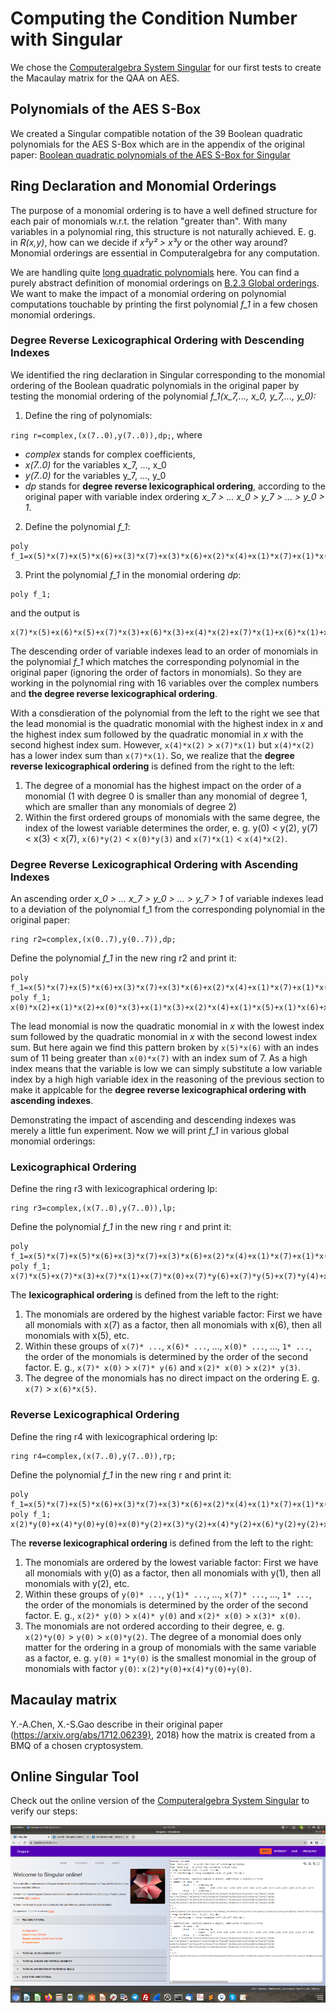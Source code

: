 # Computing the Condition Number with Singular

We chose the [Computeralgebra System Singular](https://www.singular.uni-kl.de/) for our first tests to create the Macaulay matrix for the QAA on AES. 


## Polynomials of the AES S-Box

We created a Singular compatible notation of the 39 Boolean quadratic polynomials for the AES S-Box which are in the appendix of the original paper: [Boolean quadratic polynomials of the AES S-Box for Singular](AES_polys_Chen_Gao_vars)



## Ring Declaration and Monomial Orderings

The purpose of a monomial ordering is to have a well defined structure for each pair of monomials w.r.t. the relation "greater than". With many variables in a polynomial ring, this structure is not naturally achieved. E. g. in *R(x,y)*, how can we decide if *x²y² > x³y* or the other way around? Monomial orderings are essential in Computeralgebra for any computation. 

We are handling quite [long quadratic polynomials]((AES_polys_Chen_Gao_vars)) here. You can find a purely abstract definition of monomial orderings on [B.2.3 Global orderings](https://www.singular.uni-kl.de/Manual/4-3-2/sing_978.htm#SEC1035). We want to make the impact of a monomial ordering on polynomial computations touchable by printing the first polynomial *f_1* in a few chosen monomial orderings.


### Degree Reverse Lexicographical Ordering with Descending Indexes

We identified the ring declaration in Singular corresponding to the monomial ordering of the Boolean quadratic polynomials in the original paper by testing the monomial ordering of the polynomial *f_1(x_7,..., x_0, y_7,..., y_0):*

1) Define the ring of polynomials:

`
ring r=complex,(x(7..0),y(7..0)),dp;
`, where

* *complex* stands for complex coefficients, 
* *x(7..0)* for the variables x_7, ..., x_0 
* *y(7..0)* for the variables y_7, ..., y_0 
* *dp* stands for **degree reverse lexicographical ordering**, according to the original paper with variable index ordering *x_7 > ... x_0 > y_7 > ... > y_0 > 1*.


2) Define the polynomial *f_1*:
```
poly f_1=x(5)*x(7)+x(5)*x(6)+x(3)*x(7)+x(3)*x(6)+x(2)*x(4)+x(1)*x(7)+x(1)*x(6)+x(1)*x(5)+x(1)*x(3)+x(1)*x(2)+x(0)*x(7)+x(0)*x(3)+x(0)*x(2)+x(6)*y(7)+x(7)*y(6)+x(6)*y(6)+x(7)*y(5)+x(5)*y(5)+x(7)*y(4)+x(1)*y(4)+x(2)*y(3)+x(0)*y(3)+x(6)*y(2)+x(4)*y(2)+x(3)*y(2)+x(0)*y(2)+x(4)*y(0)+x(2)*y(0)+x(7)+x(5)+x(3)+y(7)+y(2)+y(0)+1;
``` 

3) Print the polynomial *f_1* in the monomial ordering *dp*:

```
poly f_1;
```
and the output is
```
x(7)*x(5)+x(6)*x(5)+x(7)*x(3)+x(6)*x(3)+x(4)*x(2)+x(7)*x(1)+x(6)*x(1)+x(5)*x(1)+x(3)*x(1)+x(2)*x(1)+x(7)*x(0)+x(3)*x(0)+x(2)*x(0)+x(6)*y(7)+x(7)*y(6)+x(6)*y(6)+x(7)*y(5)+x(5)*y(5)+x(7)*y(4)+x(1)*y(4)+x(2)*y(3)+x(0)*y(3)+x(6)*y(2)+x(4)*y(2)+x(3)*y(2)+x(0)*y(2)+x(4)*y(0)+x(2)*y(0)+x(7)+x(5)+x(3)+y(7)+y(2)+y(0)+1
```

The descending order of variable indexes lead to an order of monomials in the polynomial *f_1* which matches the corresponding polynomial in the original paper (ignoring the order of factors in monomials). So they are working in the polynomial ring with 16 variables over the complex numbers and **the degree reverse lexicographical ordering**.

With a consdieration of the polynomial from the left to the right we see that the lead monomial is the quadratic monomial with the highest index in *x* and the highest index sum followed by the quadratic monomial in *x* with the second highest index sum. However, `x(4)*x(2)` > `x(7)*x(1)` but `x(4)*x(2)`  has a lower index sum than `x(7)*x(1)`. So, we realize that the **degree reverse lexicographical ordering** is defined from the right to the left: 

1. The degree of a monomial has the highest impact on the order of a monomial (1 with degree 0 is smaller than any monomial of degree 1, which are smaller than any monomials of degree 2)
2. Within the first ordered groups of monomials with the same degree, the index of the lowest variable determines the order, e. g. y(0) < y(2), y(7) < x(3) < x(7), `x(6)*y(2)` < `x(0)*y(3)` and `x(7)*x(1)` < `x(4)*x(2)`. 


### Degree Reverse Lexicographical Ordering with Ascending Indexes

An ascending order *x_0 > ... x_7 > y_0 > ... > y_7 > 1* of variable indexes lead to a deviation of the polynomial f_1 from the corresponding polynomial in the original paper:

```
ring r2=complex,(x(0..7),y(0..7)),dp; 
```
Define the polynomial *f_1* in the new ring r2 and print it:
```
poly f_1=x(5)*x(7)+x(5)*x(6)+x(3)*x(7)+x(3)*x(6)+x(2)*x(4)+x(1)*x(7)+x(1)*x(6)+x(1)*x(5)+x(1)*x(3)+x(1)*x(2)+x(0)*x(7)+x(0)*x(3)+x(0)*x(2)+x(6)*y(7)+x(7)*y(6)+x(6)*y(6)+x(7)*y(5)+x(5)*y(5)+x(7)*y(4)+x(1)*y(4)+x(2)*y(3)+x(0)*y(3)+x(6)*y(2)+x(4)*y(2)+x(3)*y(2)+x(0)*y(2)+x(4)*y(0)+x(2)*y(0)+x(7)+x(5)+x(3)+y(7)+y(2)+y(0)+1;
poly f_1;
x(0)*x(2)+x(1)*x(2)+x(0)*x(3)+x(1)*x(3)+x(2)*x(4)+x(1)*x(5)+x(1)*x(6)+x(3)*x(6)+x(5)*x(6)+x(0)*x(7)+x(1)*x(7)+x(3)*x(7)+x(5)*x(7)+x(2)*y(0)+x(4)*y(0)+x(0)*y(2)+x(3)*y(2)+x(4)*y(2)+x(6)*y(2)+x(0)*y(3)+x(2)*y(3)+x(1)*y(4)+x(7)*y(4)+x(5)*y(5)+x(7)*y(5)+x(6)*y(6)+x(7)*y(6)+x(6)*y(7)+x(3)+x(5)+x(7)+y(0)+y(2)+y(7)+1
```
The lead monomial is now the quadratic monomial in *x* with the lowest index sum followed by the quadratic monomial in *x* with the second lowest index sum. But here again we find this pattern broken by `x(5)*x(6)` with an indes sum of 11 being greater than `x(0)*x(7)` with an index sum of 7. As a high index means that the variable is low we can simply substitute a low variable index by a high high variable idex in the reasoning of the previous section to make it applcable for the **degree reverse lexicographical ordering with ascending indexes**.

Demonstrating the impact of ascending and descending indexes was merely a little fun experiment. Now we will print *f_1* in various global monomial orderings:


### Lexicographical Ordering

Define the ring r3 with lexicographical ordering lp:
```
ring r3=complex,(x(7..0),y(7..0)),lp;
```
Define the polynomial *f_1* in the new ring r and print it:
```
poly f_1=x(5)*x(7)+x(5)*x(6)+x(3)*x(7)+x(3)*x(6)+x(2)*x(4)+x(1)*x(7)+x(1)*x(6)+x(1)*x(5)+x(1)*x(3)+x(1)*x(2)+x(0)*x(7)+x(0)*x(3)+x(0)*x(2)+x(6)*y(7)+x(7)*y(6)+x(6)*y(6)+x(7)*y(5)+x(5)*y(5)+x(7)*y(4)+x(1)*y(4)+x(2)*y(3)+x(0)*y(3)+x(6)*y(2)+x(4)*y(2)+x(3)*y(2)+x(0)*y(2)+x(4)*y(0)+x(2)*y(0)+x(7)+x(5)+x(3)+y(7)+y(2)+y(0)+1;
poly f_1;
x(7)*x(5)+x(7)*x(3)+x(7)*x(1)+x(7)*x(0)+x(7)*y(6)+x(7)*y(5)+x(7)*y(4)+x(7)+x(6)*x(5)+x(6)*x(3)+x(6)*x(1)+x(6)*y(7)+x(6)*y(6)+x(6)*y(2)+x(5)*x(1)+x(5)*y(5)+x(5)+x(4)*x(2)+x(4)*y(2)+x(4)*y(0)+x(3)*x(1)+x(3)*x(0)+x(3)*y(2)+x(3)+x(2)*x(1)+x(2)*x(0)+x(2)*y(3)+x(2)*y(0)+x(1)*y(4)+x(0)*y(3)+x(0)*y(2)+y(7)+y(2)+y(0)+1
```
The **lexicographical ordering** is defined from the left to the right: 

1. The monomials are ordered by the highest variable factor: First we have all monomials with x(7) as a factor, then all monomials with x(6), then all monomials with x(5), etc.
2. Within these groups of `x(7)* ...`, `x(6)* ...`, ..., `x(0)* ...`, ..., `1* ...`, the order of the monomials is determined by the order of the second factor. E. g., `x(7)* x(0)` > `x(7)* y(6)` and `x(2)* x(0)` > `x(2)* y(3)`.
3. The degree of the monomials has no direct impact on the ordering E. g. `x(7)` > `x(6)*x(5)`.


### Reverse Lexicographical Ordering

Define the ring r4 with lexicographical ordering lp:
```
ring r4=complex,(x(7..0),y(7..0)),rp;
```
Define the polynomial *f_1* in the new ring r and print it:
```
poly f_1=x(5)*x(7)+x(5)*x(6)+x(3)*x(7)+x(3)*x(6)+x(2)*x(4)+x(1)*x(7)+x(1)*x(6)+x(1)*x(5)+x(1)*x(3)+x(1)*x(2)+x(0)*x(7)+x(0)*x(3)+x(0)*x(2)+x(6)*y(7)+x(7)*y(6)+x(6)*y(6)+x(7)*y(5)+x(5)*y(5)+x(7)*y(4)+x(1)*y(4)+x(2)*y(3)+x(0)*y(3)+x(6)*y(2)+x(4)*y(2)+x(3)*y(2)+x(0)*y(2)+x(4)*y(0)+x(2)*y(0)+x(7)+x(5)+x(3)+y(7)+y(2)+y(0)+1;
poly f_1;
x(2)*y(0)+x(4)*y(0)+y(0)+x(0)*y(2)+x(3)*y(2)+x(4)*y(2)+x(6)*y(2)+y(2)+x(0)*y(3)+x(2)*y(3)+x(1)*y(4)+x(7)*y(4)+x(5)*y(5)+x(7)*y(5)+x(6)*y(6)+x(7)*y(6)+x(6)*y(7)+y(7)+x(2)*x(0)+x(3)*x(0)+x(7)*x(0)+x(2)*x(1)+x(3)*x(1)+x(5)*x(1)+x(6)*x(1)+x(7)*x(1)+x(4)*x(2)+x(6)*x(3)+x(7)*x(3)+x(3)+x(6)*x(5)+x(7)*x(5)+x(5)+x(7)+1
```
The **reverse lexicographical ordering** is defined from the left to the right: 

1. The monomials are ordered by the lowest variable factor: First we have all monomials with y(0) as a factor, then all monomials with y(1), then all monomials with y(2), etc.
2. Within these groups of `y(0)* ...`, `y(1)* ...`, ..., `x(7)* ...`, ..., `1* ...`, the order of the monomials is determined by the order of the second factor. E. g., `x(2)* y(0)` > `x(4)* y(0)` and `x(2)* x(0)` > `x(3)* x(0)`.
3. The monomials are not ordered according to their degree, e. g. `x(2)*y(0)` > `y(0)` > `x(0)*y(2)`. The degree of a monomial does only matter for the ordering in a group of monomials with the same variable as a factor, e. g. `y(0)` = `1*y(0)` is the smallest monomial in the group of monomials with factor `y(0)`: `x(2)*y(0)+x(4)*y(0)+y(0)`.



## Macaulay matrix

Y.-A.Chen, X.-S.Gao  describe in their original paper (https://arxiv.org/abs/1712.06239}, 2018) how the matrix is created from a BMQ of a chosen cryptosystem. 


## Online Singular Tool

Check out the online version of the [Computeralgebra System Singular](https://www.singular.uni-kl.de:8003/) to verify our steps:


![](pics/AES_S-Box_ring_vars_singular.png)





